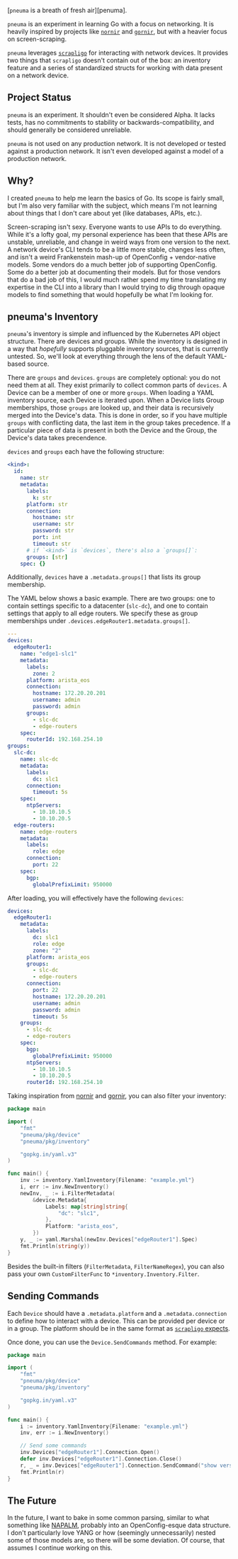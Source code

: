 [`pneuma` is a breath of fresh air][penuma].

`pneuma` is an experiment in learning Go with a focus on networking.  It
is heavily inspired by projects like [`nornir`][nornir]
and [`gornir`][gornir], but with a heavier focus on screen-scraping.

`pneuma` leverages [`scrapligo`][scrapligo] for interacting with network
devices.  It provides two things that `scrapligo` doesn't contain out of
the box: an inventory feature and a series of standardized structs for
working with data present on a network device.

## Project Status

`pneuma` is an experiment.  It shouldn't even be considered Alpha.  It
lacks tests, has no commitments to stability or backwards-compatibility,
and should generally be considered unreliable.

`pneuma` is not used on any production network.  It is not developed or
tested against a production network.  It isn't even developed against a
model of a production network.

## Why?

I created `pneuma` to help me learn the basics of Go.  Its scope is
fairly small, but I'm also very familiar with the subject, which means
I'm not learning about things that I don't care about yet (like
databases, APIs, etc.).

Screen-scraping isn't sexy.  Everyone wants to use APIs to do
everything.  While it's a lofty goal, my personal experience has been
that these APIs are unstable, unreliable, and change in weird ways from
one version to the next.  A network device's CLI tends to be a little
more stable, changes less often, and isn't a weird Frankenstein mash-up
of OpenConfig + vendor-native models.  Some vendors do a much better
job of supporting OpenConfig.  Some do a better job at documenting their
models.  But for those vendors that do a bad job of this, I would much
rather spend my time translating my expertise in the CLI into a library
than I would trying to dig through opaque models to find something that
would hopefully be what I'm looking for.

## pneuma's Inventory

`pneuma`'s inventory is simple and influenced by the Kubernetes API
object structure.  There are devices and groups.  While the inventory is
designed in a way that _hopefully_ supports pluggable inventory sources,
that is currently untested.  So, we'll look at everything through the
lens of the default YAML-based source.

There are `groups` and `devices`.  `groups` are completely optional:
you do not need them at all.  They exist primarily to collect common
parts of `devices`.  A Device can be a member of one or more `groups`.
When loading a YAML inventory source, each Device is iterated upon.
When a Device lists Group memberships, those `groups` are looked up,
and their data is recursively merged into the Device's data.  This is
done in order, so if you have multiple `groups` with conflicting data,
the last item in the group takes precedence.  If a particular piece of
data is present in both the Device and the Group, the Device's data
takes precendence.

`devices` and `groups` each have the following structure:

```yaml
<kind>:
  id:
    name: str
    metadata:
      labels:
        k: str
      platform: str
      connection:
        hostname: str
        username: str
        password: str
        port: int
        timeout: str
      # if `<kind>` is `devices`, there's also a `groups[]`:
      groups: [str]
    spec: {}
```

Additionally, `devices` have a `.metadata.groups[]` that lists its group
membership.

The YAML below shows a basic example.  There are two groups: one to
contain settings specific to a datacenter (`slc-dc`), and one to contain
settings that apply to all edge routers.  We specify these as group
memberships under `.devices.edgeRouter1.metadata.groups[]`.

```yaml
---
devices:
  edgeRouter1:
    name: "edge1-slc1"
    metadata:
      labels:
        zone: 2
      platform: arista_eos
      connection:
        hostname: 172.20.20.201
        username: admin
        password: admin
      groups:
        - slc-dc
        - edge-routers
    spec:
      routerId: 192.168.254.10
groups:
  slc-dc:
    name: slc-dc
    metadata:
      labels:
        dc: slc1
      connection:
        timeout: 5s
    spec:
      ntpServers:
        - 10.10.10.5
        - 10.10.20.5
  edge-routers:
    name: edge-routers
    metadata:
      labels:
        role: edge
      connection:
        port: 22
    spec:
      bgp:
        globalPrefixLimit: 950000
```

After loading, you will effectively have the following `devices`:

```yaml
devices:
  edgeRouter1:
    metadata:
      labels:
        dc: slc1
        role: edge
        zone: "2"
      platform: arista_eos
      groups:
        - slc-dc
        - edge-routers
      connection:
        port: 22
        hostname: 172.20.20.201
        username: admin
        password: admin
        timeout: 5s
    groups:
      - slc-dc
      - edge-routers
    spec:
      bgp:
        globalPrefixLimit: 950000
      ntpServers:
        - 10.10.10.5
        - 10.10.20.5
      routerId: 192.168.254.10
```

Taking inspiration from [nornir][nornir] and [gornir][gornir], you can
also filter your inventory:

```go
package main

import (
	"fmt"
	"pneuma/pkg/device"
	"pneuma/pkg/inventory"

	"gopkg.in/yaml.v3"
)

func main() {
	inv := inventory.YamlInventory{Filename: "example.yml"}
	i, err := inv.NewInventory()
	newInv, _ := i.FilterMetadata(
		&device.Metadata{
			Labels: map[string]string{
				"dc": "slc1",
			},
			Platform: "arista_eos",
		})
	y, _ := yaml.Marshal(newInv.Devices["edgeRouter1"].Spec)
	fmt.Println(string(y))
}
```

Besides the built-in filters (`FilterMetadata`, `FilterNameRegex`), you
can also pass your own `CustomFilterFunc` to
`*inventory.Inventory.Filter`.

## Sending Commands

Each `Device` should have a `.metadata.platform` and a
`.metadata.connection` to define how to interact with a device.  This
can be provided per device or in a group.  The platform should be in the
same format as [`scrapligo` expects][scrapligo-format].

Once done, you can use the `Device.SendCommands` method.  For example:

```go
package main

import (
	"fmt"
	"pneuma/pkg/device"
	"pneuma/pkg/inventory"

	"gopkg.in/yaml.v3"
)

func main() {
	i := inventory.YamlInventory{Filename: "example.yml"}
	inv, err := i.NewInventory()

	// Send some commands
	inv.Devices["edgeRouter1"].Connection.Open()
	defer inv.Devices["edgeRouter1"].Connection.Close()
	r, _ = inv.Devices["edgeRouter1"].Connection.SendCommand("show version")
	fmt.Println(r)
}
```

## The Future

In the future, I want to bake in some common parsing, similar to what
something like [NAPALM][napalm], probably into an OpenConfig-esque data
structure.  I don't particularly love YANG or how (seemingly
unnecessarily) nested some of those models are, so there will be some
deviation.  Of course, that assumes I continue working on this.

[pneuma]: https://en.wikipedia.org/wiki/Pneuma
[nornir]: https://nornir.readthedocs.io/en/latest/
[gornir]: https://pkg.go.dev/github.com/nornir-automation/gornir
[scrapligo]: https://github.com/scrapli/scrapligo
[scrapligo-format]: https://github.com/scrapli/scrapligo/blob/main/driver/core/factory.go#L14-L25
[napalm]: https://napalm.readthedocs.io/en/latest/
